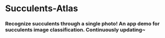 # Succulents-Atlas
### Recognize succulents through a single photo! An app demo for succulents image classification. Continuously updating~

